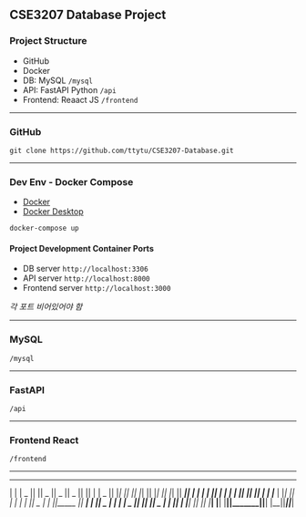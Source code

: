 ## CSE3207 Database Project

### Project Structure

- GitHub 
- Docker 
- DB: MySQL `/mysql`
- API: FastAPI Python `/api`
- Frontend: Reaact JS `/frontend` 

--- 

### GitHub

```shell
git clone https://github.com/ttytu/CSE3207-Database.git
```

--- 

### Dev Env - Docker Compose

- [Docker](https://www.docker.com/) 
- [Docker Desktop](https://www.docker.com/products/docker-desktop/) 

```shell
docker-compose up
```

#### Project Development Container Ports

- DB server `http://localhost:3306` 
- API server `http://localhost:8000` 
- Frontend server `http://localhost:3000` 

*각 포트 비어있어야 함*

--- 

### MySQL 

`/mysql` 

--- 

### FastAPI 

`/api` 

--- 

### Frontend React 

`/frontend`

--- 


 ______   _______  _______  _______  _______  _______  _______  _______ 
|      | |   _   ||       ||   _   ||  _    ||   _   ||       ||       |
|  _    ||  |_|  ||_     _||  |_|  || |_|   ||  |_|  ||  _____||    ___|
| | |   ||       |  |   |  |       ||       ||       || |_____ |   |___ 
| |_|   ||       |  |   |  |       ||  _   | |       ||_____  ||    ___|
|       ||   _   |  |   |  |   _   || |_|   ||   _   | _____| ||   |___ 
|______| |__| |__|  |___|  |__| |__||_______||__| |__||_______||_______|

